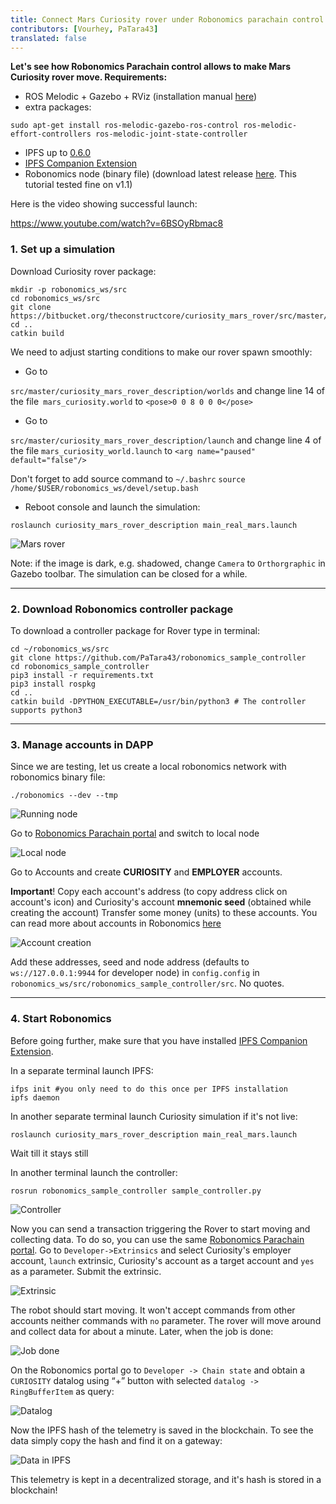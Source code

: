 ```yaml
---
title: Connect Mars Curiosity rover under Robonomics parachain control
contributors: [Vourhey, PaTara43]
translated: false
---
```


**Let's see how Robonomics Parachain control allows to make Mars Curiosity rover move. Requirements:**
- ROS Melodic + Gazebo + RViz (installation manual [here](http://wiki.ros.org/melodic/Installation))
- extra packages:
```shell
sudo apt-get install ros-melodic-gazebo-ros-control ros-melodic-effort-controllers ros-melodic-joint-state-controller
```
- IPFS up to [0.6.0](https://dist.ipfs.io/go-ipfs/v0.6.0/go-ipfs_v0.6.0_linux-386.tar.gz)
- [IPFS Companion Extension](https://github.com/ipfs/ipfs-companion)
- Robonomics node (binary file) (download latest release [here](https://github.com/airalab/robonomics/releases). This tutorial tested fine on v1.1)

Here is the video showing successful launch:

https://www.youtube.com/watch?v=6BSOyRbmac8

### 1. Set up a simulation
Download Curiosity rover package:
```shell
mkdir -p robonomics_ws/src
cd robonomics_ws/src
git clone https://bitbucket.org/theconstructcore/curiosity_mars_rover/src/master/
cd ..
catkin build
```
We need to adjust starting conditions to make our rover spawn smoothly:
- Go to

`src/master/curiosity_mars_rover_description/worlds` and change line 14 of the file` mars_curiosity.world` to 
`<pose>0 0 8 0 0 0</pose>`

- Go to

`src/master/curiosity_mars_rover_description/launch` and change line 4 of the file `mars_curiosity_world.launch` to 
`<arg name="paused" default="false"/>`

Don't forget to add source command to `~/.bashrc`
`source /home/$USER/robonomics_ws/devel/setup.bash`


- Reboot console and launch the simulation:

```shell
roslaunch curiosity_mars_rover_description main_real_mars.launch
```
![Mars rover](../images/curiosity-demo/rover.jpg?raw=true "Mars rover")

Note: if the image is dark, e.g. shadowed, change `Camera` to `Orthorgraphic` in Gazebo toolbar.
The simulation can be closed for a while.

------------

### 2. Download Robonomics controller package
To download a controller package for Rover type in terminal:
```shell
cd ~/robonomics_ws/src
git clone https://github.com/PaTara43/robonomics_sample_controller
cd robonomics_sample_controller
pip3 install -r requirements.txt
pip3 install rospkg
cd ..
catkin build -DPYTHON_EXECUTABLE=/usr/bin/python3 # The controller supports python3
```

------------

### 3. Manage accounts in DAPP
Since we are testing, let us create a local robonomics network with robonomics binary file:
```shell
./robonomics --dev --tmp
```

![Running node](../images/curiosity-demo/robonomics.jpg?raw=true "Running node")


Go to [Robonomics Parachain portal](https://polkadot.js.org/apps/?rpc=wss%3A%2F%2Fkusama.rpc.robonomics.network%2F#/) and switch to local node 

![Local node](../images/curiosity-demo/local_node.jpg?raw=true "Local node")


Go to Accounts and create **CURIOSITY** and **EMPLOYER** accounts.

**Important**! Copy each account's address (to copy address click on account's icon) and Curiosity's account **mnemonic seed** (obtained while creating the account)
Transfer some money (units) to these accounts. You can read more about accounts in Robonomics [here](https://wiki.robonomics.network/docs/en/create-account-in-dapp/)

![Account creation](../images/curiosity-demo/account_creation.jpg?raw=true "Account creation")


Add these addresses, seed and node address (defaults to `ws://127.0.0.1:9944` for developer node) in `config.config` in `robonomics_ws/src/robonomics_sample_controller/src`. No quotes.

------------


### 4. Start Robonomics

Before going further, make sure that you have installed [IPFS Companion Extension](https://github.com/ipfs/ipfs-companion).

In a separate terminal launch IPFS:
```shell
ifps init #you only need to do this once per IPFS installation
ipfs daemon
```

In another separate terminal launch Curiosity simulation if it's not live:
```shell
roslaunch curiosity_mars_rover_description main_real_mars.launch
```
Wait till it stays still

In another terminal launch the controller:
```shell
rosrun robonomics_sample_controller sample_controller.py
```
![Controller](../images/curiosity-demo/controller.jpg?raw=true "Controller")


Now you can send a transaction triggering the Rover to start moving and collecting data. To do so, you can use the same [Robonomics Parachain portal](https://polkadot.js.org/apps/?rpc=wss%3A%2F%2Fkusama.rpc.robonomics.network%2F#/).
Go to `Developer->Extrinsics` and select Curiosity's employer account, `launch` extrinsic, Curiosity's account as a target account and `yes` as a parameter.
Submit the extrinsic.

![Extrinsic](../images/curiosity-demo/extrinsic.jpg?raw=true "Extrinsic")


The robot should start moving. It won't accept commands from other accounts neither commands with `no` parameter. The rover will move around and collect data for about a minute.
Later, when the job is done:

![Job done](../images/curiosity-demo/job_done.jpg?raw=true "Job done")


On the Robonomics portal go to `Developer -> Chain state` and obtain a `CURIOSITY` datalog using “+” button with selected `datalog -> RingBufferItem` as query: 

![Datalog](../images/curiosity-demo/datalog.jpg?raw=true "Datalog")

Now the IPFS hash of the telemetry is saved in the blockchain. To see the data simply copy the hash and find it on a gateway:

![Data in IPFS](../images/curiosity-demo/data_in_ipfs.jpg?raw=true "Data in IPFS")


This telemetry is kept in a decentralized storage, and it's hash is stored in a blockchain!
